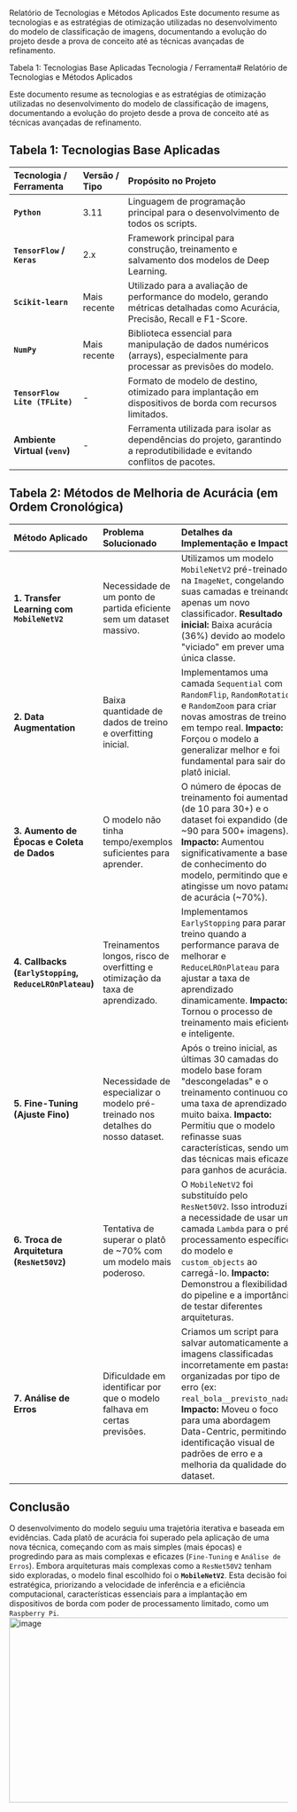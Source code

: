 Relatório de Tecnologias e Métodos Aplicados
Este documento resume as tecnologias e as estratégias de otimização utilizadas no desenvolvimento do modelo de classificação de imagens, documentando a evolução do projeto desde a prova de conceito até as técnicas avançadas de refinamento.

Tabela 1: Tecnologias Base Aplicadas
Tecnologia / Ferramenta# Relatório de Tecnologias e Métodos Aplicados

Este documento resume as tecnologias e as estratégias de otimização utilizadas no desenvolvimento do modelo de classificação de imagens, documentando a evolução do projeto desde a prova de conceito até as técnicas avançadas de refinamento.

## Tabela 1: Tecnologias Base Aplicadas

| Tecnologia / Ferramenta | Versão / Tipo | Propósito no Projeto |
| :--- | :--- | :--- |
| **`Python`** | 3.11 | Linguagem de programação principal para o desenvolvimento de todos os scripts. |
| **`TensorFlow` / `Keras`** | 2.x | Framework principal para construção, treinamento e salvamento dos modelos de Deep Learning. |
| **`Scikit-learn`** | Mais recente | Utilizado para a avaliação de performance do modelo, gerando métricas detalhadas como Acurácia, Precisão, Recall e F1-Score. |
| **`NumPy`** | Mais recente | Biblioteca essencial para manipulação de dados numéricos (arrays), especialmente para processar as previsões do modelo. |
| **`TensorFlow Lite (TFLite)`**| - | Formato de modelo de destino, otimizado para implantação em dispositivos de borda com recursos limitados. |
| **Ambiente Virtual (`venv`)** | - | Ferramenta utilizada para isolar as dependências do projeto, garantindo a reprodutibilidade e evitando conflitos de pacotes. |

## Tabela 2: Métodos de Melhoria de Acurácia (em Ordem Cronológica)

| Método Aplicado | Problema Solucionado | Detalhes da Implementação e Impacto |
| :--- | :--- | :--- |
| **1. Transfer Learning com `MobileNetV2`** | Necessidade de um ponto de partida eficiente sem um dataset massivo. | Utilizamos um modelo `MobileNetV2` pré-treinado na `ImageNet`, congelando suas camadas e treinando apenas um novo classificador. **Resultado inicial:** Baixa acurácia (36%) devido ao modelo "viciado" em prever uma única classe. |
| **2. Data Augmentation** | Baixa quantidade de dados de treino e overfitting inicial. | Implementamos uma camada `Sequential` com `RandomFlip`, `RandomRotation` e `RandomZoom` para criar novas amostras de treino em tempo real. **Impacto:** Forçou o modelo a generalizar melhor e foi fundamental para sair do platô inicial. |
| **3. Aumento de Épocas e Coleta de Dados** | O modelo não tinha tempo/exemplos suficientes para aprender. | O número de épocas de treinamento foi aumentado (de 10 para 30+) e o dataset foi expandido (de ~90 para 500+ imagens). **Impacto:** Aumentou significativamente a base de conhecimento do modelo, permitindo que ele atingisse um novo patamar de acurácia (~70%). |
| **4. Callbacks (`EarlyStopping`, `ReduceLROnPlateau`)** | Treinamentos longos, risco de overfitting e otimização da taxa de aprendizado. | Implementamos `EarlyStopping` para parar o treino quando a performance parava de melhorar e `ReduceLROnPlateau` para ajustar a taxa de aprendizado dinamicamente. **Impacto:** Tornou o processo de treinamento mais eficiente e inteligente. |
| **5. Fine-Tuning (Ajuste Fino)** | Necessidade de especializar o modelo pré-treinado nos detalhes do nosso dataset. | Após o treino inicial, as últimas 30 camadas do modelo base foram "descongeladas" e o treinamento continuou com uma taxa de aprendizado muito baixa. **Impacto:** Permitiu que o modelo refinasse suas características, sendo uma das técnicas mais eficazes para ganhos de acurácia. |
| **6. Troca de Arquitetura (`ResNet50V2`)** | Tentativa de superar o platô de ~70% com um modelo mais poderoso. | O `MobileNetV2` foi substituído pelo `ResNet50V2`. Isso introduziu a necessidade de usar uma camada `Lambda` para o pré-processamento específico do modelo e `custom_objects` ao carregá-lo. **Impacto:** Demonstrou a flexibilidade do pipeline e a importância de testar diferentes arquiteturas. |
| **7. Análise de Erros** | Dificuldade em identificar por que o modelo falhava em certas previsões. | Criamos um script para salvar automaticamente as imagens classificadas incorretamente em pastas organizadas por tipo de erro (ex: `real_bola__previsto_nada`). **Impacto:** Moveu o foco para uma abordagem Data-Centric, permitindo a identificação visual de padrões de erro e a melhoria da qualidade do dataset. |

## Conclusão

O desenvolvimento do modelo seguiu uma trajetória iterativa e baseada em evidências. Cada platô de acurácia foi superado pela aplicação de uma nova técnica, começando com as mais simples (mais épocas) e progredindo para as mais complexas e eficazes (`Fine-Tuning` e `Análise de Erros`). Embora arquiteturas mais complexas como a `ResNet50V2` tenham sido exploradas, o modelo final escolhido foi o **`MobileNetV2`**. Esta decisão foi estratégica, priorizando a velocidade de inferência e a eficiência computacional, características essenciais para a implantação em dispositivos de borda com poder de processamento limitado, como um `Raspberry Pi`.
<img width="690" height="334" alt="image" src="https://github.com/user-attachments/assets/53bdb838-d377-4b7b-9771-2d0193aeb6cd" />
